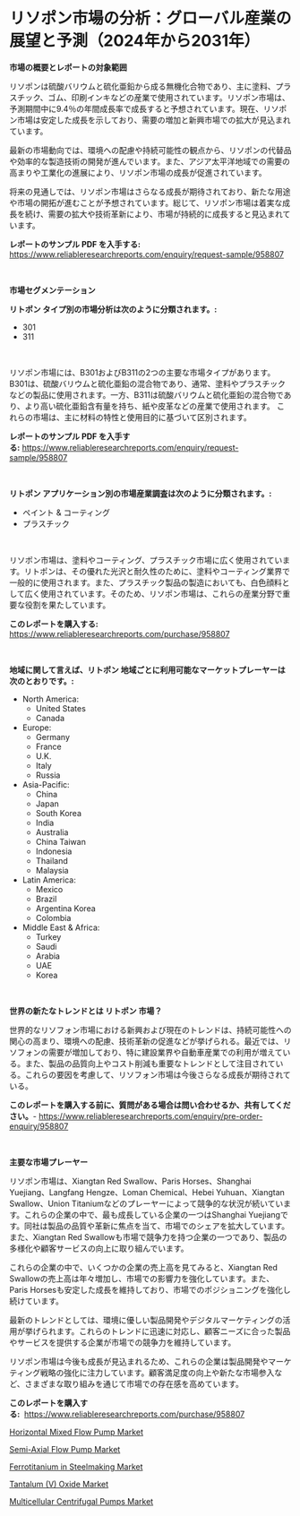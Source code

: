 <p><h1>リソポン市場の分析：グローバル産業の展望と予測（2024年から2031年）</h1></p><p><strong>市場の概要とレポートの対象範囲</strong></p>
<p><p>リソポンは硫酸バリウムと硫化亜鉛から成る無機化合物であり、主に塗料、プラスチック、ゴム、印刷インキなどの産業で使用されています。リソポン市場は、予測期間中に9.4％の年間成長率で成長すると予想されています。現在、リソポン市場は安定した成長を示しており、需要の増加と新興市場での拡大が見込まれています。</p><p>最新の市場動向では、環境への配慮や持続可能性の観点から、リソポンの代替品や効率的な製造技術の開発が進んでいます。また、アジア太平洋地域での需要の高まりや工業化の進展により、リソポン市場の成長が促進されています。</p><p>将来の見通しでは、リソポン市場はさらなる成長が期待されており、新たな用途や市場の開拓が進むことが予想されています。総じて、リソポン市場は着実な成長を続け、需要の拡大や技術革新により、市場が持続的に成長すると見込まれています。</p></p>
<p><strong>レポートのサンプル PDF を入手する:</strong> <a href="https://www.reliableresearchreports.com/enquiry/request-sample/958807">https://www.reliableresearchreports.com/enquiry/request-sample/958807</a></p>
<p>&nbsp;</p>
<p><strong>市場セグメンテーション</strong></p>
<p><strong>リトポン タイプ別の市場分析は次のように分類されます。:</strong></p>
<p><ul><li>301</li><li>311</li></ul></p>
<p>&nbsp;</p>
<p><p>リソポン市場には、B301およびB311の2つの主要な市場タイプがあります。 B301は、硫酸バリウムと硫化亜鉛の混合物であり、通常、塗料やプラスチックなどの製品に使用されます。一方、B311は硫酸バリウムと硫化亜鉛の混合物であり、より高い硫化亜鉛含有量を持ち、紙や皮革などの産業で使用されます。 これらの市場は、主に材料の特性と使用目的に基づいて区別されます。</p></p>
<p><strong>レポートのサンプル PDF を入手する:</strong>&nbsp;<a href="https://www.reliableresearchreports.com/enquiry/request-sample/958807">https://www.reliableresearchreports.com/enquiry/request-sample/958807</a></p>
<p>&nbsp;</p>
<p><strong> リトポン アプリケーション別の市場産業調査は次のように分類されます。:</strong></p>
<p><ul><li>ペイント & コーティング</li><li>プラスチック</li></ul></p>
<p>&nbsp;</p>
<p><p>リソポン市場は、塗料やコーティング、プラスチック市場に広く使用されています。リトポンは、その優れた光沢と耐久性のために、塗料やコーティング業界で一般的に使用されます。また、プラスチック製品の製造においても、白色顔料として広く使用されています。そのため、リソポン市場は、これらの産業分野で重要な役割を果たしています。</p></p>
<p><strong>このレポートを購入する:</strong>&nbsp; <a href="https://www.reliableresearchreports.com/purchase/958807">https://www.reliableresearchreports.com/purchase/958807</a></p>
<p>&nbsp;</p>
<p><strong>地域に関して言えば、リトポン 地域ごとに利用可能なマーケットプレーヤーは次のとおりです。:</strong></p>
<p><ul>
    <li>
        North America:
        <ul>
            <li>United States</li>
            <li>Canada</li>
        </ul>
    </li>
    <li>
        Europe:
        <ul>
            <li>Germany</li>
            <li>France</li>
            <li>U.K.</li>
            <li>Italy</li>
            <li>Russia</li>
        </ul>
    </li>
    <li>
        Asia-Pacific:
        <ul>
            <li>China</li>
            <li>Japan</li>
            <li>South Korea</li>
            <li>India</li>
            <li>Australia</li>
            <li>China Taiwan</li>
            <li>Indonesia</li>
            <li>Thailand</li>
            <li>Malaysia</li>
        </ul>
    </li>
    <li>
        Latin America:
        <ul>
            <li>Mexico</li>
            <li>Brazil</li>
            <li>Argentina Korea</li>
            <li>Colombia</li>
        </ul>
    </li>
    <li>
        Middle East & Africa:
        <ul>
            <li>Turkey</li>
            <li>Saudi</li>
            <li>Arabia</li>
            <li>UAE</li>
            <li>Korea</li>
        </ul>
    </li>
    </ul></p>
<p>&nbsp;</p>
<p><strong>世界の新たなトレンドとは リトポン 市場？</strong></p>
<p><p>世界的なリソフォン市場における新興および現在のトレンドは、持続可能性への関心の高まり、環境への配慮、技術革新の促進などが挙げられる。最近では、リソフォンの需要が増加しており、特に建設業界や自動車産業での利用が増えている。また、製品の品質向上やコスト削減も重要なトレンドとして注目されている。これらの要因を考慮して、リソフォン市場は今後さらなる成長が期待されている。</p></p>
<p><strong>このレポートを購入する前に、質問がある場合は問い合わせるか、共有してください。</strong>- <a href="https://www.reliableresearchreports.com/enquiry/pre-order-enquiry/958807">https://www.reliableresearchreports.com/enquiry/pre-order-enquiry/958807</a></p>
<p>&nbsp;</p>
<p><strong>主要な市場プレーヤー</strong></p>
<p><p>リソポン市場は、Xiangtan Red Swallow、Paris Horses、Shanghai Yuejiang、Langfang Hengze、Loman Chemical、Hebei Yuhuan、Xiangtan Swallow、Union Titaniumなどのプレーヤーによって競争的な状況が続いています。これらの企業の中で、最も成長している企業の一つはShanghai Yuejiangです。同社は製品の品質や革新に焦点を当て、市場でのシェアを拡大しています。また、Xiangtan Red Swallowも市場で競争力を持つ企業の一つであり、製品の多様化や顧客サービスの向上に取り組んでいます。</p><p>これらの企業の中で、いくつかの企業の売上高を見てみると、Xiangtan Red Swallowの売上高は年々増加し、市場での影響力を強化しています。また、Paris Horsesも安定した成長を維持しており、市場でのポジショニングを強化し続けています。</p><p>最新のトレンドとしては、環境に優しい製品開発やデジタルマーケティングの活用が挙げられます。これらのトレンドに迅速に対応し、顧客ニーズに合った製品やサービスを提供する企業が市場での競争力を維持しています。</p><p>リソポン市場は今後も成長が見込まれるため、これらの企業は製品開発やマーケティング戦略の強化に注力しています。顧客満足度の向上や新たな市場参入など、さまざまな取り組みを通じて市場での存在感を高めています。</p></p>
<p><strong>このレポートを購入する:</strong>&nbsp;&nbsp;<a href="https://www.reliableresearchreports.com/purchase/958807">https://www.reliableresearchreports.com/purchase/958807</a></p>
<p><p><a href="https://sore-arch-6db.notion.site/Horizontal-Mixed-Flow-Pump-Market-Analysis-Examines-its-Scope-on-Growth-Opportunities-and-Forecaste-549fe93ac5f14f328294fc3da468cb42">Horizontal Mixed Flow Pump Market</a></p><p><a href="https://funky-papaya-cf4.notion.site/Semi-Axial-Flow-Pump-Market-Offer-Valuable-Insights-into-Market-Size-Market-Share-Market-Trends-a-e4911ff5b319477299c8159820fb4d0f">Semi-Axial Flow Pump Market</a></p><p><a href="https://view.publitas.com/reportprime-1/ferrotitanium-in-steelmaking-market-size-share-trends-analysis-report-by-material-by-type-by-end-user-by-region-and-segment-forecasts-2024-2031/">Ferrotitanium in Steelmaking Market</a></p><p><a href="https://view.publitas.com/reportprime-1/tantalum-v-oxide-market-offers-provide-insightful-data-for-the-time-period-from-2024-to-2031-and-also-provide-analysis-based-on-application-type-and-region/">Tantalum (V) Oxide Market</a></p><p><a href="https://confirmed-shield-e13.notion.site/Multicellular-Centrifugal-Pumps-Market-Provides-a-Comprehensive-Analysis-Including-a-Macro-Overview--a66c26aec237422093c0cc1cbe571e23">Multicellular Centrifugal Pumps Market</a></p></p>